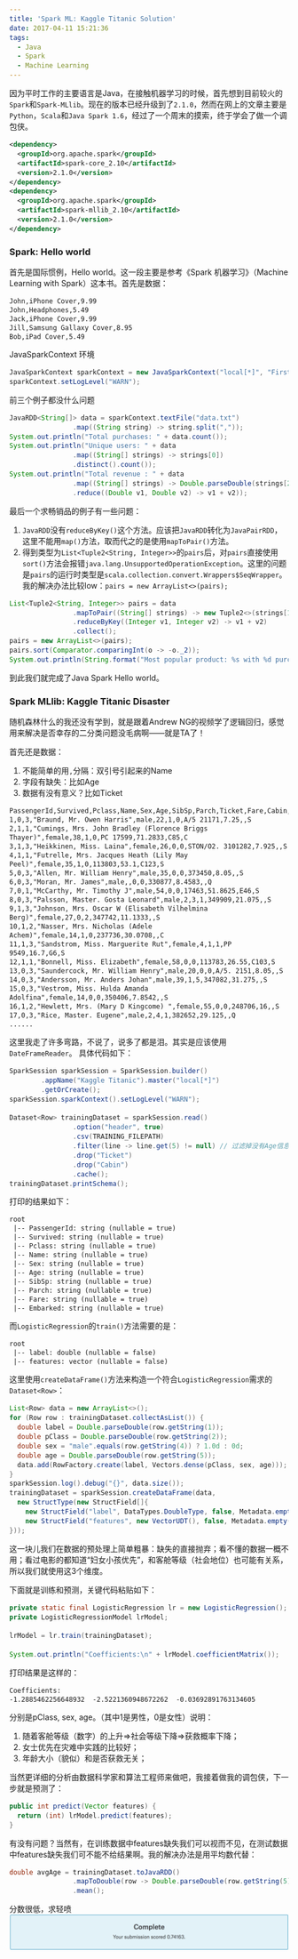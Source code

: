 ```yaml
---
title: 'Spark ML: Kaggle Titanic Solution'
date: 2017-04-11 15:21:36
tags:
  - Java
  - Spark
  - Machine Learning
---
```


因为平时工作的主要语言是Java，在接触机器学习的时候，首先想到目前较火的`Spark`和`Spark-MLlib`。现在的版本已经升级到了`2.1.0`，然而在网上的文章主要是`Python`，`Scala`和`Java Spark 1.6`，经过了一个周末的摸索，终于学会了做一个调包侠。
``` xml
<dependency>
  <groupId>org.apache.spark</groupId>
  <artifactId>spark-core_2.10</artifactId>
  <version>2.1.0</version>
</dependency>
<dependency>
  <groupId>org.apache.spark</groupId>
  <artifactId>spark-mllib_2.10</artifactId>
  <version>2.1.0</version>
</dependency>
```
### Spark: Hello world
首先是国际惯例，Hello world。这一段主要是参考《Spark 机器学习》（Machine Learning with Spark）这本书。首先是数据：

``` text
John,iPhone Cover,9.99
John,Headphones,5.49
Jack,iPhone Cover,9.99
Jill,Samsung Gallaxy Cover,8.95
Bob,iPad Cover,5.49
```

JavaSparkContext 环境
``` java
JavaSparkContext sparkContext = new JavaSparkContext("local[*]", "First Java Spark App");
sparkContext.setLogLevel("WARN");
```

前三个例子都没什么问题
``` java
JavaRDD<String[]> data = sparkContext.textFile("data.txt")
                .map((String string) -> string.split(","));
System.out.println("Total purchases: " + data.count());
System.out.println("Unique users: " + data
                .map((String[] strings) -> strings[0])
                .distinct().count());
System.out.println("Total revenue : " + data
                .map((String[] strings) -> Double.parseDouble(strings[2]))
                .reduce((Double v1, Double v2) -> v1 + v2));
```

最后一个求畅销品的例子有一些问题：
1. `JavaRDD`没有`reduceByKey()`这个方法。应该把`JavaRDD`转化为`JavaPairRDD`，这里不能用`map()`方法，取而代之的是使用`mapToPair()`方法。
2. 得到类型为`List<Tuple2<String, Integer>>`的`pairs`后，对`pairs`直接使用`sort()`方法会报错`java.lang.UnsupportedOperationException`。这里的问题是`pairs`的运行时类型是`scala.collection.convert.Wrappers$SeqWrapper`。我的解决办法比较low：`pairs = new ArrayList<>(pairs);`

``` java
List<Tuple2<String, Integer>> pairs = data
                .mapToPair((String[] strings) -> new Tuple2<>(strings[1], 1))
                .reduceByKey((Integer v1, Integer v2) -> v1 + v2)
                .collect();
pairs = new ArrayList<>(pairs);
pairs.sort(Comparator.comparingInt(o -> -o._2));
System.out.println(String.format("Most popular product: %s with %d purchases", pairs.get(0)._1(), pairs.get(0)._2()));
```

到此我们就完成了Java Spark Hello world。

### Spark MLlib: Kaggle Titanic Disaster
随机森林什么的我还没有学到，就是跟着Andrew NG的视频学了逻辑回归，感觉用来解决是否幸存的二分类问题没毛病啊——就是TA了！

首先还是数据：
1. 不能简单的用`,`分隔：双引号引起来的Name
2. 字段有缺失：比如Age
3. 数据有没有意义？比如Ticket

``` text
PassengerId,Survived,Pclass,Name,Sex,Age,SibSp,Parch,Ticket,Fare,Cabin,Embarked
1,0,3,"Braund, Mr. Owen Harris",male,22,1,0,A/5 21171,7.25,,S
2,1,1,"Cumings, Mrs. John Bradley (Florence Briggs Thayer)",female,38,1,0,PC 17599,71.2833,C85,C
3,1,3,"Heikkinen, Miss. Laina",female,26,0,0,STON/O2. 3101282,7.925,,S
4,1,1,"Futrelle, Mrs. Jacques Heath (Lily May Peel)",female,35,1,0,113803,53.1,C123,S
5,0,3,"Allen, Mr. William Henry",male,35,0,0,373450,8.05,,S
6,0,3,"Moran, Mr. James",male,,0,0,330877,8.4583,,Q
7,0,1,"McCarthy, Mr. Timothy J",male,54,0,0,17463,51.8625,E46,S
8,0,3,"Palsson, Master. Gosta Leonard",male,2,3,1,349909,21.075,,S
9,1,3,"Johnson, Mrs. Oscar W (Elisabeth Vilhelmina Berg)",female,27,0,2,347742,11.1333,,S
10,1,2,"Nasser, Mrs. Nicholas (Adele Achem)",female,14,1,0,237736,30.0708,,C
11,1,3,"Sandstrom, Miss. Marguerite Rut",female,4,1,1,PP 9549,16.7,G6,S
12,1,1,"Bonnell, Miss. Elizabeth",female,58,0,0,113783,26.55,C103,S
13,0,3,"Saundercock, Mr. William Henry",male,20,0,0,A/5. 2151,8.05,,S
14,0,3,"Andersson, Mr. Anders Johan",male,39,1,5,347082,31.275,,S
15,0,3,"Vestrom, Miss. Hulda Amanda Adolfina",female,14,0,0,350406,7.8542,,S
16,1,2,"Hewlett, Mrs. (Mary D Kingcome) ",female,55,0,0,248706,16,,S
17,0,3,"Rice, Master. Eugene",male,2,4,1,382652,29.125,,Q
......
```

这里我走了许多弯路，不说了，说多了都是泪。其实是应该使用`DateFrameReader`。
具体代码如下：
``` java
SparkSession sparkSession = SparkSession.builder()
        .appName("Kaggle Titanic").master("local[*]")
        .getOrCreate();
sparkSession.sparkContext().setLogLevel("WARN");

Dataset<Row> trainingDataset = sparkSession.read()
                .option("header", true)
                .csv(TRAINING_FILEPATH)
                .filter(line -> line.get(5) != null) // 过滤掉没有Age信息的乘客
                .drop("Ticket")
                .drop("Cabin")
                .cache();
trainingDataset.printSchema();
```

打印的结果如下：
``` console
root
 |-- PassengerId: string (nullable = true)
 |-- Survived: string (nullable = true)
 |-- Pclass: string (nullable = true)
 |-- Name: string (nullable = true)
 |-- Sex: string (nullable = true)
 |-- Age: string (nullable = true)
 |-- SibSp: string (nullable = true)
 |-- Parch: string (nullable = true)
 |-- Fare: string (nullable = true)
 |-- Embarked: string (nullable = true)
```

而`LogisticRegression`的`train()`方法需要的是：
``` console
root
 |-- label: double (nullable = false)
 |-- features: vector (nullable = false)
```

这里使用`createDataFrame()`方法来构造一个符合`LogisticRegression`需求的`Dataset<Row>`：
``` java
List<Row> data = new ArrayList<>();
for (Row row : trainingDataset.collectAsList()) {
  double label = Double.parseDouble(row.getString(1));
  double pClass = Double.parseDouble(row.getString(2));
  double sex = "male".equals(row.getString(4)) ? 1.0d : 0d;
  double age = Double.parseDouble(row.getString(5));
  data.add(RowFactory.create(label, Vectors.dense(pClass, sex, age)));
}
sparkSession.log().debug("{}", data.size());
trainingDataset = sparkSession.createDataFrame(data,
  new StructType(new StructField[]{
    new StructField("label", DataTypes.DoubleType, false, Metadata.empty()),
    new StructField("features", new VectorUDT(), false, Metadata.empty()),
}));
```
这一块儿我们在数据的预处理上简单粗暴：缺失的直接抛弃；看不懂的数据一概不用；看过电影的都知道“妇女小孩优先”，和客舱等级（社会地位）也可能有关系，所以我们就使用这3个维度。

下面就是训练和预测，关键代码粘贴如下：
``` java
private static final LogisticRegression lr = new LogisticRegression();
private LogisticRegressionModel lrModel;

lrModel = lr.train(trainingDataset);

System.out.println("Coefficients:\n" + lrModel.coefficientMatrix());
```

打印结果是这样的：
``` console
Coefficients:
-1.2885462256648932  -2.5221360948672262  -0.03692891763134605  
```
分别是pClass, sex, age。（其中1是男性，0是女性）说明：
1. 随着客舱等级（数字）的上升=>社会等级下降=>获救概率下降；
2. 女士优先在灾难中实践的比较好；
3. 年龄大小（貌似）和是否获救无关；

当然更详细的分析由数据科学家和算法工程师来做吧，我接着做我的调包侠，下一步就是预测了：
``` java
public int predict(Vector features) {
  return (int) lrModel.predict(features);
}
```

有没有问题？当然有，在训练数据中features缺失我们可以视而不见，在测试数据中features缺失我们可不能不给结果啊。我的解决办法是用平均数代替：
``` java
double avgAge = trainingDataset.toJavaRDD()
                .mapToDouble(row -> Double.parseDouble(row.getString(5)))
                .mean();
```

分数很低，求轻喷
![complete](/img/complete.png)
